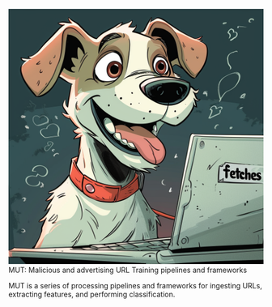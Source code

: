 ![a cartoon dog image generated by Midjourney 1 MAR 2024](mut-midjourney.png "MUT")
MUT: Malicious and advertising URL Training pipelines and frameworks

MUT is a series of processing pipelines and frameworks for ingesting URLs, extracting features, and performing classification.